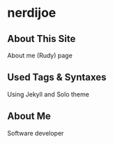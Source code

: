 # nerdijoe

## About This Site
About me (Rudy) page

## Used Tags & Syntaxes
Using Jekyll and Solo theme

## About Me
Software developer
